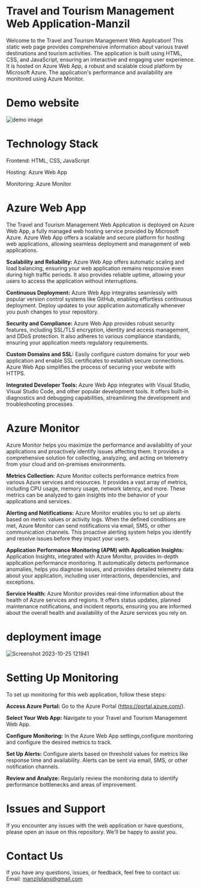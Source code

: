 # Travel and Tourism Management Web Application-Manzil

Welcome to the Travel and Tourism Management Web Application! This static web page provides comprehensive information about various travel destinations and tourism activities. The application is built using HTML, CSS, and JavaScript, ensuring an interactive and engaging user experience. It is hosted on Azure Web App, a robust and scalable cloud platform by Microsoft Azure. The application's performance and availability are monitored using Azure Monitor.

# Demo website
![demo image](https://github.com/Keerthana-V-25/Manzil/assets/113752923/229d29b1-cd52-4f00-aaaa-6fa0c8c8e265)

# Technology Stack
Frontend: HTML, CSS, JavaScript

Hosting: Azure Web App

Monitoring: Azure Monitor

# Azure Web App
The Travel and Tourism Management Web Application is deployed on Azure Web App, a fully managed web hosting service provided by Microsoft Azure. Azure Web App offers a scalable and secure platform for hosting web applications, allowing seamless deployment and management of web applications.

**Scalability and Reliability:**
Azure Web App offers automatic scaling and load balancing, ensuring your web application remains responsive even during high traffic periods. It also provides reliable uptime, allowing your users to access the application without interruptions.

**Continuous Deployment:**
Azure Web App integrates seamlessly with popular version control systems like GitHub, enabling effortless continuous deployment. Deploy updates to your application automatically whenever you push changes to your repository.

**Security and Compliance:**
Azure Web App provides robust security features, including SSL/TLS encryption, identity and access management, and DDoS protection. It also adheres to various compliance standards, ensuring your application meets regulatory requirements.

**Custom Domains and SSL:**
Easily configure custom domains for your web application and enable SSL certificates to establish secure connections. Azure Web App simplifies the process of securing your website with HTTPS.

**Integrated Developer Tools:**
Azure Web App integrates with Visual Studio, Visual Studio Code, and other popular development tools. It offers built-in diagnostics and debugging capabilities, streamlining the development and troubleshooting processes.

# Azure Monitor
Azure Monitor helps you maximize the performance and availability of your applications and proactively identify issues affecting them. It provides a comprehensive solution for collecting, analyzing, and acting on telemetry from your cloud and on-premises environments.

**Metrics Collection:**
Azure Monitor collects performance metrics from various Azure services and resources. It provides a vast array of metrics, including CPU usage, memory usage, network latency, and more. These metrics can be analyzed to gain insights into the behavior of your applications and services.

**Alerting and Notifications:**
Azure Monitor enables you to set up alerts based on metric values or activity logs. When the defined conditions are met, Azure Monitor can send notifications via email, SMS, or other communication channels. This proactive alerting system helps you identify and resolve issues before they impact your users.

**Application Performance Monitoring (APM) with Application Insights:**
Application Insights, integrated with Azure Monitor, provides in-depth application performance monitoring. It automatically detects performance anomalies, helps you diagnose issues, and provides detailed telemetry data about your application, including user interactions, dependencies, and exceptions.

**Service Health:**
Azure Monitor provides real-time information about the health of Azure services and regions. It offers status updates, planned maintenance notifications, and incident reports, ensuring you are informed about the overall health and availability of the Azure services you rely on.
# deployment image 

![Screenshot 2023-10-25 121941](https://github.com/Keerthana-V-25/Manzil/assets/113752923/34ec7480-f562-4e2d-a15e-639e5699c24d)


# Setting Up Monitoring
To set up monitoring for this web application, follow these steps:

**Access Azure Portal:** Go to the Azure Portal (https://portal.azure.com/).

**Select Your Web App:** Navigate to your Travel and Tourism Management Web App.

**Configure Monitoring:** In the Azure Web App settings,configure monitoring and configure the desired metrics to track.

**Set Up Alerts:** Configure alerts based on threshold values for metrics like response time and availability. Alerts can be sent via email, SMS, or other notification channels.

**Review and Analyze:** Regularly review the monitoring data to identify performance bottlenecks and areas of improvement.

# Issues and Support
If you encounter any issues with the web application or have questions, please open an issue on this repository. We'll be happy to assist you.

# Contact Us
If you have any questions, issues, or feedback, feel free to contact us:
Email: manzilplans@gmail.com
